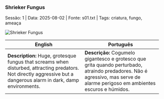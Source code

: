 ﻿### Shrieker Fungus

Sessão: 1 | Data: 2025-08-02 | Fonte: s01.txt | Tags: criatura, fungo, ameaça

![Shrieker Fungus](assets/monsters/monster_blank.png)

| English | Português |
|---------|-----------|
| **Description:** Huge, grotesque fungus that screams when disturbed, attracting predators. Not directly aggressive but a dangerous alarm in dark, damp environments. | **Descrição:** Cogumelo gigantesco e grotesco que grita quando perturbado, atraindo predadores. Não é agressivo, mas serve de alarme perigoso em ambientes escuros e húmidos. |


















